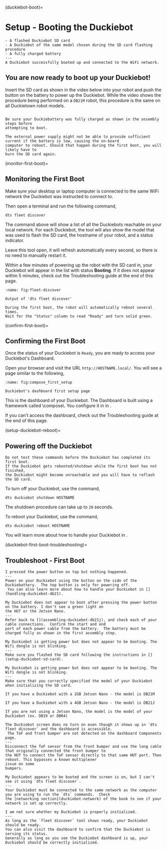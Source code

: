 (duckiebot-boot)=
# Setup - Booting the Duckiebot

```{needget}
- A flashed Duckiebot SD card
- A Duckiebot of the same model chosen during the SD card flashing procedure
- A fully charged battery
---
A Duckiebot successfully booted up and connected to the WiFi network.
```


## You are now ready to boot up your Duckiebot!

Insert the SD card as shown in the video below into your robot and push the button on the 
battery to power up the Duckiebot. While the video shows the procedure being performed on 
a `DB21M` robot, this procedure is the same on all Duckietown robot models.

```{vimeo} 527364179
```

```{warning}
Be sure your Duckiebattery was fully charged as shown in the assembly steps before 
attempting to boot.

The external power supply might not be able to provide sufficient current if the battery is low, causing the on-board 
computer to reboot. Should that happen during the first boot, you will likely have to 
burn the SD card again.
```


(monitor-first-boot)=
## Monitoring the First Boot

Make sure your desktop or laptop computer is connected to the same WiFi network the Duckiebot
was instructed to connect to.

Then open a terminal and run the following command,

``` 
dts fleet discover
```

The command above will show a list of all the Duckiebots
reachable on your local network.  For each Duckiebot, the tool will also show the model that was used to flash the SD card, the hostname of your robot, and a status indicator.

Leave this tool open, it will refresh automatically every
second, so there is no need to manually restart it.

Within a few minutes of powering up the robot with the SD card in, your Duckiebot will appear
in the list with status **Booting**.  If it does not appear within 5 minutes, check out the Troubleshooting guide at 
the end of this page.

```{figure} ../../_images/assembly_setup/fleet_discover.png
:name: fig:fleet-discover

Output of 'dts fleet discover'
```

```{attention}
During the first boot, the robot will automatically reboot several times.
Wait for the "Status" column to read "Ready" and turn solid green.
```

(confirm-first-boot)=
## Confirming the First Boot

Once the status of your Duckiebot is `Ready`, you are ready to access your Duckiebot's Dashboard.

Open your browser and visit the
URL `http://HOSTNAME.local/`. You will see a page similar to the following,

```{figure} ../../_images/compose_first_setup.png
:name: fig:compose_first_setup

Duckiebot's dashboard first setup page
```

This is the dashboard of your Duckiebot. The Dashboard is built using a
framework called \\compose\\. You configure it in in [](duckiebot-dashboard-setup).

If you can't access the dashboard, check out the Troubleshooting guide at 
the end of this page.

(setup-duckiebot-reboot)=
## Powering off the Duckiebot

```{warning}
Do not test these commands before the Duckiebot has completed its first boot. 
If the Duckiebot gets rebooted/shutdown while the first boot has not finished, 
the Duckiebot might become unreachable and you will have to reflash the SD card.
```

To turn off your Duckiebot, use the command,

    dts duckiebot shutdown HOSTNAME

The shutdown procedure can take up to `20` seconds.

To reboot your Duckiebot, use the command,

    dts duckiebot reboot HOSTNAME

You will learn more about how to handle your Duckiebot in [](handling-duckiebot-db21).

(duckiebot-first-boot-troubleshooting)=
## Troubleshoot - First Boot

```{trouble}
I pressed the power button on top but nothing happened.
---
Power on your Duckiebot using the button on the side of the Duckiebattery.  The top button is only for powering off. 
 You can also learn more about how to handle your Duckiebot in [](handling-duckiebot-db21).
```

```{trouble}
My Duckiebot does not appear to boot after pressing the power button on the battery. I don't see a green light on 
the HUT or the Jetson Nano.
---
Refer back to [](assembling-duckiebot-db21j), and check each of your cable connections.  Confirm the start and end 
port of each power cable from the battery.  The battery must be charged fully as shown in the first assembly step.
```

```{trouble}
My Duckiebot is getting power but does not appear to be booting. The Wifi dongle is not blinking.
---
Make sure you flashed the SD card following the instructions in [](setup-duckiebot-sd-card).
```

```{trouble}
My Duckiebot is getting power but does not appear to be booting. The Wifi dongle is not blinking.
---
Make sure that you correctly specified the model of your Duckiebot when initializing the SD card.

If you have a Duckiebot with a 2GB Jetson Nano - the model is DB21M

If you have a Duckiebot with a 4GB Jetson Nano - the model is DB21J

If you are not using a Jetson Nano, the model is the model of your Duckiebot (ex. DB19 or DBR4)
```

```{trouble}
The Duckiebot screen does no turn on even though it shows up in `dts fleet discover` and the dashboard is accessible.
 The ToF and front bumper are not detected on the dashboard Components page.
---
Disconnect the ToF sensor from the front bumper and use the long cable that originally connected the front bumper to 
the HUT to connect the ToF sensor directly to that same HUT port. Then reboot. This bypasses a known multiplexer 
issue on some 
bumpers.
```

```{trouble}
My Duckiebot appears to be booted and the screen is on, but I can't see it using `dts fleet discover`.
---
Your Duckiebot must be connected to the same network as the computer you are using to run the `dts` commands.  Check 
the [networking section](duckiebot-network) of the book to see if your network is set up correctly.
```

```{trouble}
I am not sure whether my Duckiebot is properly initialized.
---
As long as the `fleet discover` tool shows ready, your Duckiebot should be ready. 
You can also visit the dashboard to confirm that the Duckiebot is serving its status. 
Generally as long as you see the Duckiebot dashboard is up, your Duckiebot should be correctly initialized.
```

